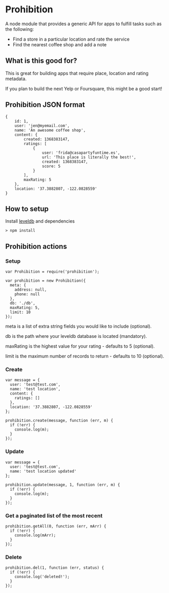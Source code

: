 # Prohibition

A node module that provides a generic API for apps to fulfill tasks such as the following:

* Find a store in a particular location and rate the service
* Find the nearest coffee shop and add a note

## What is this good for?

This is great for building apps that require place, location and rating metadata.

If you plan to build the next Yelp or Foursquare, this might be a good start!

## Prohibition JSON format

    {
        id: 1,
        user: 'jen@myemail.com',
        name: 'An awesome coffee shop',
        content: {
            created: 1368383147,
            ratings: [
                {
                    user: 'frida@casapartyfuntime.es',
                    url: 'This place is literally the best!',
                    created: 1368383147,
                    score: 5
                }
            ],
            maxRating: 5
        },
        location: '37.3882807, -122.0828559'
    }

## How to setup

Install [leveldb](https://code.google.com/p/leveldb/downloads/list) and dependencies

    > npm install

## Prohibition actions

### Setup

    var Prohibition = require('prohibition');

    var prohibition = new Prohibition({
      meta: {
        address: null,
        phone: null
      },
      db: './db',
      maxRating: 5,
      limit: 10
    });

meta is a list of extra string fields you would like to include (optional).

db is the path where your leveldb database is located (mandatory).

maxRating is the highest value for your rating - defaults to 5 (optional).

limit is the maximum number of records to return - defaults to 10 (optional).

### Create

    var message = {
      user: 'test@test.com',
      name: 'test location',
      content: {
        ratings: []
      },
      location: '37.3882807, -122.0828559'
    };

    prohibition.create(message, function (err, m) {
      if (!err) {
        console.log(m);
      }
    });

### Update

    var message = {
      user: 'test@test.com',
      name: 'test location updated'
    };

    prohibition.update(message, 1, function (err, m) {
      if (!err) {
        console.log(m);
      }
    });

### Get a paginated list of the most recent

    prohibition.getAll(0, function (err, mArr) {
      if (!err) {
        console.log(mArr);
      }
    });

### Delete

    prohibition.del(1, function (err, status) {
      if (!err) {
        console.log('deleted!');
      }
    });
